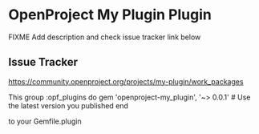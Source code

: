 # OpenProject My Plugin Plugin

FIXME Add description and check issue tracker link below

## Issue Tracker


https://community.openproject.org/projects/my-plugin/work_packages

This group :opf_plugins do
  gem 'openproject-my_plugin', '~> 0.0.1' # Use the latest version you published
end

to your Gemfile.plugin
